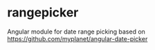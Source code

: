 # rangepicker
Angular module for date range picking based on https://github.com/myplanet/angular-date-picker

